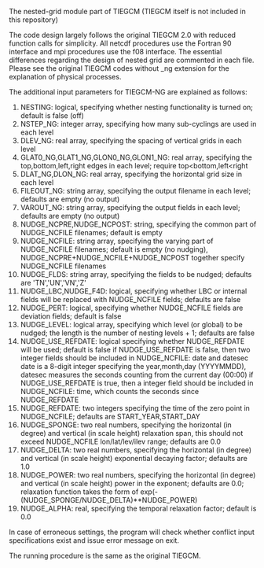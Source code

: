 The nested-grid module part of TIEGCM (TIEGCM itself is not included in this repository)

The code design largely follows the original TIEGCM 2.0 with reduced function calls for simplicity.
All netcdf procedures use the Fortran 90 interface and mpi procedures use the f08 interface.
The essential differences regarding the design of nested grid are commented in each file.
Please see the original TIEGCM codes without _ng extension for the explanation of physical processes.

The additional input parameters for TIEGCM-NG are explained as follows:
1. NESTING: logical, specifying whether nesting functionality is turned on; default is false (off)
2. NSTEP_NG: integer array, specifying how many sub-cyclings are used in each level
3. DLEV_NG: real array, specifying the spacing of vertical grids in each level
4. GLAT0_NG,GLAT1_NG,GLON0_NG,GLON1_NG: real array, specifying the top,bottom,left,right edges in each level; require top<bottom,left<right
5. DLAT_NG,DLON_NG: real array, specifying the horizontal grid size in each level
6. FILEOUT_NG: string array, specifying the output filename in each level; defaults are empty (no output)
7. VAROUT_NG: string array, specifying the output fields in each level; defaults are empty (no output)
8. NUDGE_NCPRE,NUDGE_NCPOST: string, specifying the common part of NUDGE_NCFILE filenames; default is empty
9. NUDGE_NCFILE: string array, specifying the varying part of NUDGE_NCFILE filenames; default is empty (no nudging), NUDGE_NCPRE+NUDGE_NCFILE+NUDGE_NCPOST together specify NUDGE_NCFILE filenames
10. NUDGE_FLDS: string array, specifying the fields to be nudged; defaults are 'TN','UN','VN','Z'
11. NUDGE_LBC,NUDGE_F4D: logical, specifying whether LBC or internal fields will be replaced with NUDGE_NCFILE fields; defaults are false
12. NUDGE_PERT: logical, specifying whether NUDGE_NCFILE fields are deviation fields; default is false
13. NUDGE_LEVEL: logical array, specifying which level (or global) to be nudged; the length is the number of nesting levels + 1; defaults are false
14. NUDGE_USE_REFDATE: logical specifying whether NUDGE_REFDATE will be used; default is false
	if NUDGE_USE_REFDATE is false, then two integer fields should be included in NUDGE_NCFILE: date and datesec
	date is a 8-digit integer specifying the year,month,day (YYYYMMDD), datesec measures the seconds counting from the current day (00:00)
	if NUDGE_USE_REFDATE is true, then a integer field should be included in NUDGE_NCFILE: time, which counts the seconds since NUDGE_REFDATE 
15. NUDGE_REFDATE: two integers specifying the time of the zero point in NUDGE_NCFILE; defaults are START_YEAR,START_DAY
16. NUDGE_SPONGE: two real numbers, specifying the horizontal (in degree) and vertical (in scale height) relaxation span, this should not exceed NUDGE_NCFILE lon/lat/lev/ilev range; defaults are 0.0
17. NUDGE_DELTA: two real numbers, specifying the horizontal (in degree) and vertical (in scale height) exponential decaying factor; defaults are 1.0
18. NUDGE_POWER: two real numbers, specifying the horizontal (in degree) and vertical (in scale height) power in the exponent; defaults are 0.0; relaxation function takes the form of exp(-(NUDGE_SPONGE/NUDGE_DELTA)**NUDGE_POWER)
19. NUDGE_ALPHA: real, specifying the temporal relaxation factor; default is 0.0

In case of erroneous settings, the program will check whether conflict input specifications exist and issue error message on exit.

The running procedure is the same as the original TIEGCM.

